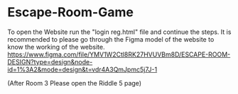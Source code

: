 # Escape-Room-Game
To open the Website run the "login reg.html" file and continue the steps.
It is recommended to please go through the Figma model of the website to know the working of the website.
https://www.figma.com/file/YMV1W2Ctl8RK27HVUVBm8D/ESCAPE-ROOM-DESIGN?type=design&node-id=1%3A2&mode=design&t=vdr4A3QmJpmc5j7J-1

(After Room 3 Please open the Riddle 5 page)
